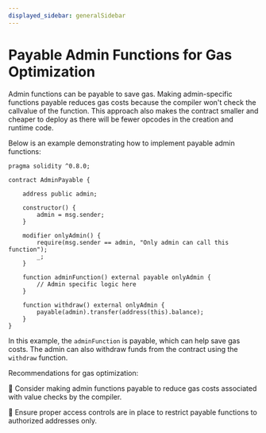 ```yaml
---
displayed_sidebar: generalSidebar
---
```


# Payable Admin Functions for Gas Optimization

Admin functions can be payable to save gas. Making admin-specific functions payable reduces gas costs because the compiler won't check the callvalue of the function. This approach also makes the contract smaller and cheaper to deploy as there will be fewer opcodes in the creation and runtime code.

Below is an example demonstrating how to implement payable admin functions:

```solidity
pragma solidity ^0.8.0;

contract AdminPayable {

    address public admin;

    constructor() {
        admin = msg.sender;
    }

    modifier onlyAdmin() {
        require(msg.sender == admin, "Only admin can call this function");
        _;
    }

    function adminFunction() external payable onlyAdmin {
        // Admin specific logic here
    }

    function withdraw() external onlyAdmin {
        payable(admin).transfer(address(this).balance);
    }
}
```

In this example, the `adminFunction` is payable, which can help save gas costs. The admin can also withdraw funds from the contract using the `withdraw` function.

Recommendations for gas optimization:

🌟 Consider making admin functions payable to reduce gas costs associated with value checks by the compiler.

🌟 Ensure proper access controls are in place to restrict payable functions to authorized addresses only.
